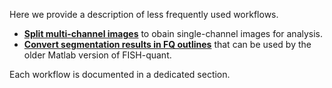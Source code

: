 
Here we provide a description of less frequently used workflows.  

* [**Split multi-channel images**](fiji-split-channels.md) to obain single-channel images for analysis. 
* [**Convert segmentation results in FQ outlines**](create-fq-outlines.md) that can be used by the older Matlab version of FISH-quant. 

Each workflow is documented in a dedicated section.